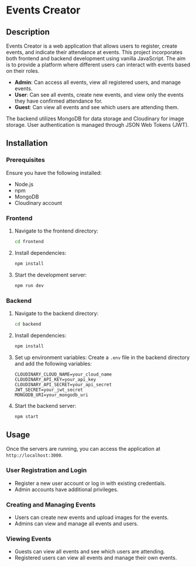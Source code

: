 # Events Creator

## Description

Events Creator is a web application that allows users to register, create events, and indicate their attendance at events. This project incorporates both frontend and backend development using vanilla JavaScript. The aim is to provide a platform where different users can interact with events based on their roles.

- **Admin**: Can access all events, view all registered users, and manage events.
- **User**: Can see all events, create new events, and view only the events they have confirmed attendance for.
- **Guest**: Can view all events and see which users are attending them.

The backend utilizes MongoDB for data storage and Cloudinary for image storage. User authentication is managed through JSON Web Tokens (JWT).

## Installation

### Prerequisites

Ensure you have the following installed:

- Node.js
- npm
- MongoDB
- Cloudinary account

### Frontend

1. Navigate to the frontend directory:
    ```bash
    cd frontend
    ```

2. Install dependencies:
    ```bash
    npm install
    ```

3. Start the development server:
    ```bash
    npm run dev
    ```

### Backend

1. Navigate to the backend directory:
    ```bash
    cd backend
    ```

2. Install dependencies:
    ```bash
    npm install
    ```

3. Set up environment variables:
    Create a `.env` file in the backend directory and add the following variables:
    ```env
    CLOUDINARY_CLOUD_NAME=your_cloud_name
    CLOUDINARY_API_KEY=your_api_key
    CLOUDINARY_API_SECRET=your_api_secret
    JWT_SECRET=your_jwt_secret
    MONGODB_URI=your_mongodb_uri
    ```

4. Start the backend server:
    ```bash
    npm start
    ```

## Usage

Once the servers are running, you can access the application at `http://localhost:3000`.

### User Registration and Login

- Register a new user account or log in with existing credentials.
- Admin accounts have additional privileges.

### Creating and Managing Events

- Users can create new events and upload images for the events.
- Admins can view and manage all events and users.

### Viewing Events

- Guests can view all events and see which users are attending.
- Registered users can view all events and manage their own events.



